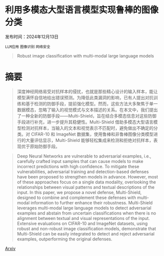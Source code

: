 # 利用多模态大型语言模型实现鲁棒的图像分类

发布时间：2024年12月13日

`LLM应用` `图像识别` `网络安全`

> Robust image classification with multi-modal large language models

# 摘要

> 深度神经网络易受对抗样本的侵扰，也就是那些精心设计的输入样本，能让模型满怀自信地给出错误预测。为降低此类漏洞的影响，已有人提出对抗训练和基于检测的防御手段，提前强化模型。然而，这些方法大多聚焦于单一数据模态，忽略了输入的视觉模式与文本描述的关系。在本文中，我们提出了一种全新的防御手段——Multi-Shield，旨在结合多模态信息对这些防御手段进行补充，进一步提升其稳健性。Multi-Shield 借助多模态大型语言模型检测对抗样本，当输入的文本和视觉表示不匹配时，避免做出不确定的分类。对 CIFAR-10 和 ImageNet 数据集，使用鲁棒和非鲁棒图像分类模型进行的大量评估显示，Multi-Shield 能够轻松集成来检测和拒绝对抗样本，表现优于原始防御手段。

> Deep Neural Networks are vulnerable to adversarial examples, i.e., carefully crafted input samples that can cause models to make incorrect predictions with high confidence. To mitigate these vulnerabilities, adversarial training and detection-based defenses have been proposed to strengthen models in advance. However, most of these approaches focus on a single data modality, overlooking the relationships between visual patterns and textual descriptions of the input. In this paper, we propose a novel defense, Multi-Shield, designed to combine and complement these defenses with multi-modal information to further enhance their robustness. Multi-Shield leverages multi-modal large language models to detect adversarial examples and abstain from uncertain classifications when there is no alignment between textual and visual representations of the input. Extensive evaluations on CIFAR-10 and ImageNet datasets, using robust and non-robust image classification models, demonstrate that Multi-Shield can be easily integrated to detect and reject adversarial examples, outperforming the original defenses.

[Arxiv](https://arxiv.org/abs/2412.10353)